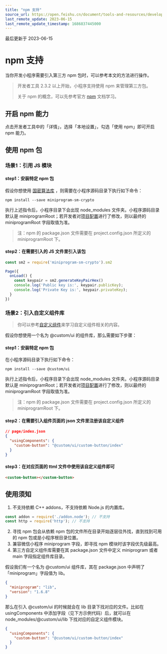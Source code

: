 ```yaml
---
title: "npm 支持"
source_url: https://open.feishu.cn/document/tools-and-resources/development-tools/npm-support
last_remote_update: 2023-06-15
last_remote_update_timestamp: 1686837445000
---
```

最后更新于 2023-06-15

# npm 支持

当你开发小程序需要引入第三方 npm 包时，可以参考本文的方法进行操作。

> 开发者工具 2.3.2 以上开始，小程序支持使用 npm 来管理第三方包。
>
> 关于 npm 的概念，可以先参考官方 [npm](https://docs.npmjs.com/about-npm) 文档学习。

## 开启 npm 能力

点击开发者工具中的「详情」，选择「本地设置」，勾选「使用 npm」即可开启 npm 能力。

## 使用 npm 包
### 场景1：引用 JS 模块
#### step1：安装特定 npm 包
假设你想使用 [国密算法库](https://www.npmjs.com/package/miniprogram-sm-crypto) ，则需要在小程序源码目录下执行如下命令：
```shell
npm install --save miniprogram-sm-crypto
```
执行上述指令后，小程序目录下会出现 node_modules 文件夹。小程序源码目录默认是 miniprogramRoot；若开发者对[项目配置](https://open.feishu.cn/document/uYjL24iN/uEzMzUjLxMzM14SMzMTN/gadget-project-configuration)进行了修改，则以最终的 miniprogramRoot 字段取值为准。

> 注：npm 的 package.json 文件需要在 project.config.json 所定义的 miniprogramRoot 下。

#### step2：在需要引入的 JS 文件里引入该包
```js
const sm2 = require('miniprogram-sm-crypto').sm2

Page({
  onLoad() {
    const keypair = sm2.generateKeyPairHex()
    console.log('Public key is:', keypair.publicKey);
    console.log('Private Key is:', keypair.privateKey);
  }
})
```

### 场景2：引入自定义组件库

> 你可以参考[自定义组件](https://open.feishu.cn/document/uYjL24iN/ugTOugTOugTO)来学习自定义组件相关的内容。

假设你想使用一个名为 @custom/ui 的组件库，那么需要如下步骤：

#### step1：安装特定 npm 包
在小程序源码目录下执行如下命令：
```shell
npm install --save @custom/ui
```

执行上述指令后，小程序目录下会出现 node_modules 文件夹。小程序源码目录默认是 miniprogramRoot；若开发者对[项目配置](https://open.feishu.cn/document/uYjL24iN/uEzMzUjLxMzM14SMzMTN/gadget-project-configuration)进行了修改，则以最终的 miniprogramRoot 字段取值为准。

> 注：npm 的 package.json 文件需要在 project.config.json 所定义的 miniprogramRoot 下。

#### step2：在需要引入组件页面的 json 文件里注册该自定义组件

```json
// page/index.json
{
  "usingComponents": {
    "custom-button": "@custom/ui/custom-button/index"
  }
}
```

#### step3：在对应页面的 ttml 文件中使用该自定义组件即可

```html
<custom-button></custom-button>
```

## 使用须知

1.  不支持依赖 C++ addons，不支持依赖 Node.js 的内置库。

```js
const addon = require('./addon.node'); // 不支持
const http = require('http'); // 不支持
```

2.  寻找 npm 包会从依赖 npm 包的文件所在目录开始逐层往外找，直到找到可用的 npm 包或是小程序根目录位置。
2.  兼容微信小程序 miniprogram 字段，即寻找 npm 模块时该字段优先级最高。
2.  第三方自定义组件库需要在其 package.json 文件中定义 miniprogram 或者 main 字段指定组件库目录。

假设我们有一个名为 @custom/ui 组件库，其在 package.json 中声明了「miniprogram」字段值为 lib。
```json
{
  "miniprogram": "lib",
  "version": "1.6.8"
}
```
那么在引入 @custom/ui 的时候就会在 lib 目录下找对应的文件。比如在 usingComponents 中添加字段（见下方示例代码）后，就可以在 node_modules/@custom/ui/lib 下找对应的自定义组件模块。
```json
{
  "usingComponents": {
    "custom-button": "@custom/ui/custom-button/index"
  }
}
```
